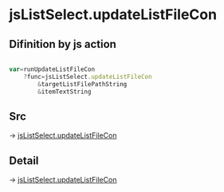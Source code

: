 # jsListSelect.updateListFileCon

## Difinition by js action

```js.js

var=runUpdateListFileCon
	?func=jsListSelect.updateListFileCon
		&targetListFilePathString
		&itemTextString
```

## Src

-> [jsListSelect.updateListFileCon](https://github.com/puutaro/CommandClick/blob/master/app/src/main/java/com/puutaro/commandclick/fragment_lib/terminal_fragment/js_interface/edit/JsListSelect.kt#L18)

## Detail

-> [jsListSelect.updateListFileCon](https://github.com/puutaro/CommandClick/blob/master/md/developer/js_interface/details/edit/JsListSelect/updateListFileCon.md)
